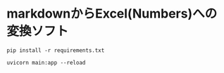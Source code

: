 # markdownからExcel(Numbers)への変換ソフト

```
pip install -r requirements.txt
```

```
uvicorn main:app --reload
```